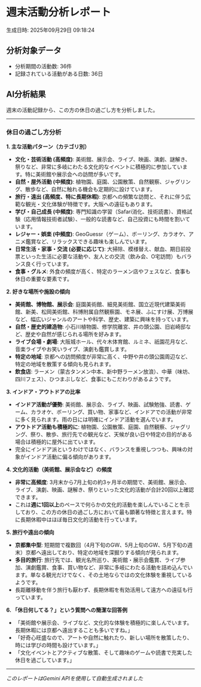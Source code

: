 # 週末活動分析レポート

生成日時: 2025年09月29日 09:18:24

## 分析対象データ
- 分析期間の活動数: 36件
- 記録されている活動がある日数: 36日

## AI分析結果

週末の活動記録から、この方の休日の過ごし方を分析しました。

---

### 休日の過ごし方分析

**1. 主な活動パターン（カテゴリ別）**

*   **文化・芸術活動 (高頻度)**: 美術館、展示会、ライブ、映画、演劇、謎解き、祭りなど、非常に多岐にわたる文化的なイベントに積極的に参加しています。特に美術館や展示会への訪問が多いです。
*   **自然・屋外活動 (中頻度)**: 植物園、庭園、公園散策、自然観察、ジャグリング、散歩など、自然に触れる機会も定期的に設けています。
*   **旅行・遠出 (高頻度、特に長期休暇)**: 京都への頻繁な訪問と、それに伴う広範な観光・文化体験が特徴です。大阪への遠征もあります。
*   **学び・自己成長 (中頻度)**: 専門知識の学習（Safari消化、技術読書）、資格試験（応用情報技術者試験）、一般的な読書など、自己投資にも時間を割いています。
*   **レジャー・娯楽 (中頻度)**: GeoGuessr（ゲーム）、ボーリング、カラオケ、アニメ鑑賞など、リラックスできる趣味も楽しんでいます。
*   **日常生活・家事・交流 (必要に応じて)**: 大掃除、模様替え、献血、期日前投票といった生活に必要な活動や、友人との交流（飲み会、O宅訪問）もバランス良く行っています。
*   **食事・グルメ**: 外食の頻度が高く、特定のラーメン店やフェスなど、食事も休日の重要な要素です。

**2. 好きな場所や施設の傾向**

*   **美術館、博物館、展示会**: 庭園美術館、細見美術館、国立近現代建築美術館、新美、松岡美術館、科博附属自然観察園、モネ展、ふにすけ展、万博展など、幅広いジャンルのアートや科学、歴史、建築に興味を持っています。
*   **自然・歴史的建造物**: 小石川植物園、修学院離宮、井の頭公園、旧岩崎邸など、歴史や自然が感じられる場所を好みます。
*   **ライブ会場・劇場**: 大阪城ホール、代々木体育館、ルミネ、祇園花月など、音楽ライブやお笑いライブ、演劇も鑑賞します。
*   **特定の地域**: 京都への訪問頻度が非常に高く、中野や井の頭公園周辺など、特定の地域を散策する傾向も見られます。
*   **飲食店**: ラーメン（蒙古タンメン中本、新中野ラーメン放浪）、中華（味坊、四川フェス）、ひつまぶしなど、食事にもこだわりがあるようです。

**3. インドア・アウトドアの比率**

*   **インドア活動が優勢**: 美術館、展示会、ライブ、映画、試験勉強、読書、ゲーム、カラオケ、ボーリング、買い物、家事など、インドアでの活動が非常に多く見られます。雨の日には明確にインドア活動を選んでいます。
*   **アウトドア活動も積極的に**: 植物園、公園散策、庭園、自然観察、ジャグリング、祭り、散歩、旅行先での観光など、天候が良い日や特定の目的がある場合は積極的に屋外に出ています。
*   完全にインドア派というわけではなく、バランスを重視しつつも、興味の対象がインドア活動に偏る傾向があります。

**4. 文化的活動（美術館、展示会など）の頻度**

*   **非常に高頻度**: 3月末から7月上旬の約3ヶ月半の期間で、美術館、展示会、ライブ、演劇、映画、謎解き、祭りといった文化的活動が合計20回以上確認できます。
*   これは**週に1回以上**のペースで何らかの文化的活動を楽しんでいることを示しており、この方の休日の過ごし方において最も顕著な特徴と言えます。特に長期休暇中はほぼ毎日文化的活動を行っています。

**5. 旅行や遠出の傾向**

*   **京都集中型**: 短期間で複数回（4月下旬のGW、5月上旬のGW、5月下旬の週末）京都へ遠出しており、特定の地域を深掘りする傾向が見られます。
*   **多目的旅行**: 旅行先では、観光名所巡り、美術館・展示会鑑賞、ライブ参加、演劇鑑賞、食事、買い物など、非常に多岐にわたる活動を詰め込んでいます。単なる観光だけでなく、その土地ならではの文化体験を重視しているようです。
*   長距離移動を伴う旅行も厭わず、長期休暇を有効活用して遠方への遠征も行っています。

**6. 「休日何してる？」という質問への簡潔な回答例**

*   「美術館や展示会、ライブなど、文化的な体験を積極的に楽しんでいます。長期休暇には京都へ遠出することも多いですね。」
*   「好奇心旺盛なので、アートや自然に触れたり、新しい場所を散策したり、時には学びの時間も設けています。」
*   「文化イベントとアクティブな散策、そして趣味のゲームや読書で充実した休日を過ごしています。」

---
*このレポートはGemini APIを使用して自動生成されました*
